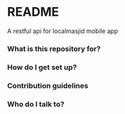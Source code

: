# README #

A restful api for localmasjid mobile app

### What is this repository for? ###



### How do I get set up? ###



### Contribution guidelines ###


### Who do I talk to? ###

